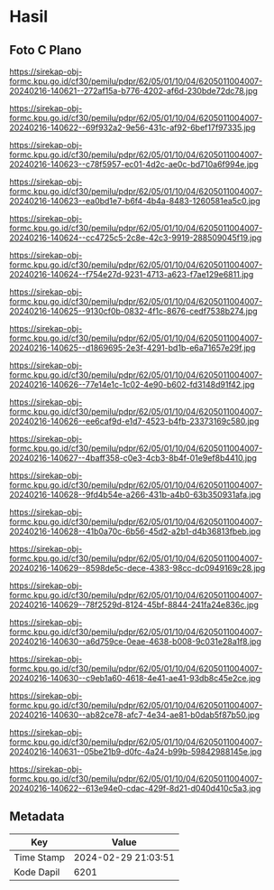# Hasil

## Foto C Plano

https://sirekap-obj-formc.kpu.go.id/cf30/pemilu/pdpr/62/05/01/10/04/6205011004007-20240216-140621--272af15a-b776-4202-af6d-230bde72dc78.jpg

https://sirekap-obj-formc.kpu.go.id/cf30/pemilu/pdpr/62/05/01/10/04/6205011004007-20240216-140622--69f932a2-9e56-431c-af92-6bef17f97335.jpg

https://sirekap-obj-formc.kpu.go.id/cf30/pemilu/pdpr/62/05/01/10/04/6205011004007-20240216-140623--c78f5957-ec01-4d2c-ae0c-bd710a6f994e.jpg

https://sirekap-obj-formc.kpu.go.id/cf30/pemilu/pdpr/62/05/01/10/04/6205011004007-20240216-140623--ea0bd1e7-b6f4-4b4a-8483-1260581ea5c0.jpg

https://sirekap-obj-formc.kpu.go.id/cf30/pemilu/pdpr/62/05/01/10/04/6205011004007-20240216-140624--cc4725c5-2c8e-42c3-9919-288509045f19.jpg

https://sirekap-obj-formc.kpu.go.id/cf30/pemilu/pdpr/62/05/01/10/04/6205011004007-20240216-140624--f754e27d-9231-4713-a623-f7ae129e6811.jpg

https://sirekap-obj-formc.kpu.go.id/cf30/pemilu/pdpr/62/05/01/10/04/6205011004007-20240216-140625--9130cf0b-0832-4f1c-8676-cedf7538b274.jpg

https://sirekap-obj-formc.kpu.go.id/cf30/pemilu/pdpr/62/05/01/10/04/6205011004007-20240216-140625--d1869695-2e3f-4291-bd1b-e6a71657e29f.jpg

https://sirekap-obj-formc.kpu.go.id/cf30/pemilu/pdpr/62/05/01/10/04/6205011004007-20240216-140626--77e14e1c-1c02-4e90-b602-fd3148d91f42.jpg

https://sirekap-obj-formc.kpu.go.id/cf30/pemilu/pdpr/62/05/01/10/04/6205011004007-20240216-140626--ee6caf9d-e1d7-4523-b4fb-23373169c580.jpg

https://sirekap-obj-formc.kpu.go.id/cf30/pemilu/pdpr/62/05/01/10/04/6205011004007-20240216-140627--4baff358-c0e3-4cb3-8b4f-01e9ef8b4410.jpg

https://sirekap-obj-formc.kpu.go.id/cf30/pemilu/pdpr/62/05/01/10/04/6205011004007-20240216-140628--9fd4b54e-a266-431b-a4b0-63b350931afa.jpg

https://sirekap-obj-formc.kpu.go.id/cf30/pemilu/pdpr/62/05/01/10/04/6205011004007-20240216-140628--41b0a70c-6b56-45d2-a2b1-d4b36813fbeb.jpg

https://sirekap-obj-formc.kpu.go.id/cf30/pemilu/pdpr/62/05/01/10/04/6205011004007-20240216-140629--8598de5c-dece-4383-98cc-dc0949169c28.jpg

https://sirekap-obj-formc.kpu.go.id/cf30/pemilu/pdpr/62/05/01/10/04/6205011004007-20240216-140629--78f2529d-8124-45bf-8844-241fa24e836c.jpg

https://sirekap-obj-formc.kpu.go.id/cf30/pemilu/pdpr/62/05/01/10/04/6205011004007-20240216-140630--a6d759ce-0eae-4638-b008-9c031e28a1f8.jpg

https://sirekap-obj-formc.kpu.go.id/cf30/pemilu/pdpr/62/05/01/10/04/6205011004007-20240216-140630--c9eb1a60-4618-4e41-ae41-93db8c45e2ce.jpg

https://sirekap-obj-formc.kpu.go.id/cf30/pemilu/pdpr/62/05/01/10/04/6205011004007-20240216-140630--ab82ce78-afc7-4e34-ae81-b0dab5f87b50.jpg

https://sirekap-obj-formc.kpu.go.id/cf30/pemilu/pdpr/62/05/01/10/04/6205011004007-20240216-140631--05be21b9-d0fc-4a24-b99b-59842988145e.jpg

https://sirekap-obj-formc.kpu.go.id/cf30/pemilu/pdpr/62/05/01/10/04/6205011004007-20240216-140622--613e94e0-cdac-429f-8d21-d040d410c5a3.jpg


## Metadata

| Key        | Value               |
| ---------- | ------------------- |
| Time Stamp | 2024-02-29 21:03:51 |
| Kode Dapil | 6201                |



